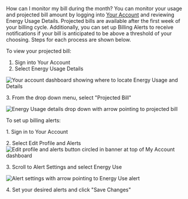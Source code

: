 How can I monitor my bill during the month?
You can monitor your usage and projected bill amount by logging into [Your
Account](https://www.pge.com) and reviewing Energy Usage Details. Projected
bills are available after the first week of your billing cycle. Additionally,
you can set up Billing Alerts to receive notifications if your bill is
anticipated to be above a threshold of your choosing. Steps for each process
are shown below.

To view your projected bill:

  1. Sign into Your Account
  2. Select Energy Usage Details

![Your account dashboard showing where to locate Energy Usage and
Details](/servlet/rtaImage?eid=ka08Y0000016MDN&feoid=00N1M00000FFYIt&refid=0EM8Y00000BDrHG)

3\. From the drop down menu, select "Projected Bill"

![Energy Usage details drop down with arrow pointing to projected
bill](/servlet/rtaImage?eid=ka08Y0000016MDN&feoid=00N1M00000FFYIt&refid=0EM8Y00000BDrHF)

To set up billing alerts:

1\. Sign in to Your Account

2\. Select Edit Profile and Alerts![Edit profile and alerts button circled in
banner at top of My Account
dashboard](/servlet/rtaImage?eid=ka08Y0000016MDN&feoid=00N1M00000FFYIt&refid=0EM8Y00000BDrHD)

3\. Scroll to Alert Settings and select Energy Use

![Alert settings with arrow pointing to Energy Use
alert](/servlet/rtaImage?eid=ka08Y0000016MDN&feoid=00N1M00000FFYIt&refid=0EM8Y00000BDrHE)

4\. Set your desired alerts and click "Save Changes"



